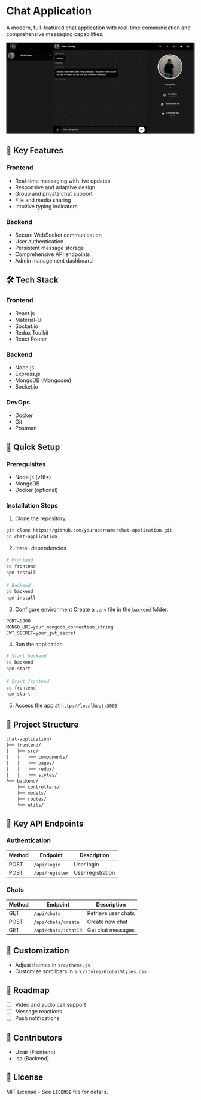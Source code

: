 # Chat Application

A modern, full-featured chat application with real-time communication and comprehensive messaging capabilities.

![Chat Application Screenshot](Chat-App-08-09-2025_07_33_PM.png)

## 🌟 Key Features

### Frontend
- Real-time messaging with live updates
- Responsive and adaptive design
- Group and private chat support
- File and media sharing
- Intuitive typing indicators

### Backend
- Secure WebSocket communication
- User authentication
- Persistent message storage
- Comprehensive API endpoints
- Admin management dashboard

## 🛠 Tech Stack

### Frontend
- React.js
- Material-UI
- Socket.io
- Redux Toolkit
- React Router

### Backend
- Node.js
- Express.js
- MongoDB (Mongoose)
- Socket.io

### DevOps
- Docker
- Git
- Postman

## 🚀 Quick Setup

### Prerequisites
- Node.js (v16+)
- MongoDB
- Docker (optional)

### Installation Steps

1. Clone the repository
```bash
git clone https://github.com/yourusername/chat-application.git
cd chat-application
```

2. Install dependencies
```bash
# Frontend
cd frontend
npm install

# Backend
cd backend
npm install
```

3. Configure environment
Create a `.env` file in the `backend` folder:
```
PORT=5000
MONGO_URI=your_mongodb_connection_string
JWT_SECRET=your_jwt_secret
```

4. Run the application
```bash
# Start backend
cd backend
npm start

# Start frontend
cd frontend
npm start
```

5. Access the app at `http://localhost:3000`

## 📂 Project Structure
```
chat-application/
├── frontend/
│   ├── src/
│   │   ├── components/
│   │   ├── pages/
│   │   ├── redux/
│   │   └── styles/
└── backend/
    ├── controllers/
    ├── models/
    ├── routes/
    └── utils/
```

## 🔌 Key API Endpoints

### Authentication
| Method | Endpoint        | Description          |
|--------|-----------------|----------------------|
| POST   | `/api/login`    | User login           |
| POST   | `/api/register` | User registration    |

### Chats
| Method | Endpoint               | Description                  |
|--------|------------------------|------------------------------|
| GET    | `/api/chats`           | Retrieve user chats          |
| POST   | `/api/chats/create`    | Create new chat              |
| GET    | `/api/chats/:chatId`   | Get chat messages            |

## 🎨 Customization

- Adjust themes in `src/theme.js`
- Customize scrollbars in `src/styles/GlobalStyles.css`

## 🚧 Roadmap
- [ ] Video and audio call support
- [ ] Message reactions
- [ ] Push notifications

## 👥 Contributors
- Uzair (Frontend)
- Isa (Backend)

## 📄 License
MIT License - See `LICENSE` file for details.

